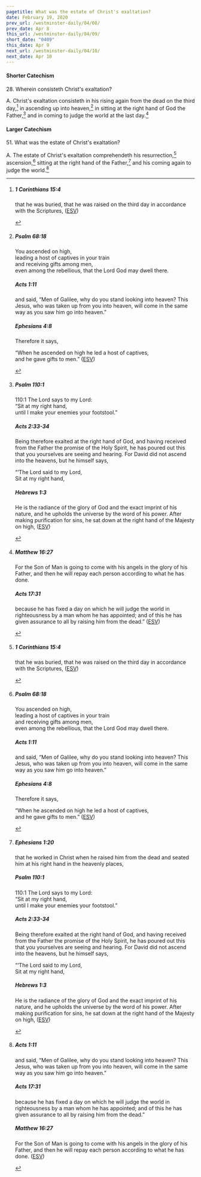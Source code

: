 ```yaml
---
pagetitle: What was the estate of Christ's exaltation?
date: February 19, 2020
prev_url: /westminster-daily/04/08/
prev_date: Apr 8
this_url: /westminster-daily/04/09/
short_date: "0409"
this_date: Apr 9
next_url: /westminster-daily/04/10/
next_date: Apr 10
---
```


#### Shorter Catechism

28\. Wherein consisteth Christ's exaltation?

A. Christ's exaltation consisteth in his rising again from the dead on the third day,[^fnref:wsc1] in ascending up into heaven,[^fnref:wsc2] in sitting at the right hand of God the Father,[^fnref:wsc3] and in coming to judge the world at the last day.[^fnref:wsc4]


[^fnref:wsc1]: <div class="esv"><h5>1 Corinthians 15:4</h5> <div class="esv-text"><p id="p46015004.01-1">that he was buried, that he was raised on the third day in accordance with the Scriptures,  (<a href="http://www.esv.org" class="copyright">ESV</a>)</p> </div> </div>

[^fnref:wsc2]: <div class="esv"><h5>Psalm 68:18</h5> <div class="esv-text"><div class="block-indent"> <p class="line-group" id="p19068018.01-1">You ascended on high,<br /> <span class="indent"></span>leading a host of captives in your train<br /> <span class="indent"></span>and receiving gifts among men,<br /> even among the rebellious, that the <span class="small-caps">Lord</span> God may dwell there.</p> </div> </div><h5>Acts 1:11</h5> <div class="esv-text"><p id="p44001011.01-2">and said, &#8220;Men of Galilee, why do you stand looking into heaven? This Jesus, who was taken up from you into heaven, will come in the same way as you saw him go into heaven.&#8221;</p> </div><h5>Ephesians 4:8</h5> <div class="esv-text"><p id="p49004008.01-3">Therefore it says,</p> <div class="block-indent"> <p class="line-group" id="p49004008.04-3">&#8220;When he ascended on high he led a host of captives,<br /> <span class="indent"></span>and he gave gifts to men.&#8221;  (<a href="http://www.esv.org" class="copyright">ESV</a>)</p> </div> </div> </div>

[^fnref:wsc3]: <div class="esv"><h5>Psalm 110:1</h5> <div class="esv-text">  <div class="block-indent"> <p class="line-group" id="p19110001.10-1"><span class="chapter-num" id="v19110001-1">110:1&nbsp;</span>The <span class="small-caps">Lord</span> says to my Lord:<br /> <span class="indent"></span>&#8220;Sit at my right hand,<br /> until I make your enemies your footstool.&#8221;</p> </div> </div><h5>Acts 2:33-34</h5> <div class="esv-text"><p id="p44002033.01-2">Being therefore exalted at the right hand of God, and having received from the Father the promise of the Holy Spirit, he has poured out this that you yourselves are seeing and hearing. For David did not ascend into the heavens, but he himself says,</p> <div class="block-indent"> <p class="line-group" id="p44002034.13-2">&#8220;&#8216;The Lord said to my Lord,<br /> Sit at my right hand,</p> </div> </div><h5>Hebrews 1:3</h5> <div class="esv-text"><p id="p58001003.01-3">He is the radiance of the glory of God and the exact imprint of his nature, and he upholds the universe by the word of his power. After making purification for sins, he sat down at the right hand of the Majesty on high,  (<a href="http://www.esv.org" class="copyright">ESV</a>)</p> </div> </div>

[^fnref:wsc4]: <div class="esv"><h5>Matthew 16:27</h5> <div class="esv-text"><p id="p40016027.01-1"><span class="woc">For the Son of Man is going to come with his angels in the glory of his Father, and then he will repay each person according to what he has done.</span></p> </div><h5>Acts 17:31</h5> <div class="esv-text"><p id="p44017031.01-2">because he has fixed a day on which he will judge the world in righteousness by a man whom he has appointed; and of this he has given assurance to all by raising him from the dead.&#8221;  (<a href="http://www.esv.org" class="copyright">ESV</a>)</p> </div> </div>


#### Larger Catechism

51\. What was the estate of Christ's exaltation?

A. The estate of Christ's exaltation comprehendeth his resurrection,[^fnref:wlc1] ascension,[^fnref:wlc2] sitting at the right hand of the Father,[^fnref:wlc3] and his coming again to judge the world.[^fnref:wlc4]


[^fnref:wlc1]: <div class="esv"><h5>1 Corinthians 15:4</h5> <div class="esv-text"><p id="p46015004.01-1">that he was buried, that he was raised on the third day in accordance with the Scriptures,  (<a href="http://www.esv.org" class="copyright">ESV</a>)</p> </div> </div>

[^fnref:wlc2]: <div class="esv"><h5>Psalm 68:18</h5> <div class="esv-text"><div class="block-indent"> <p class="line-group" id="p19068018.01-1">You ascended on high,<br /> <span class="indent"></span>leading a host of captives in your train<br /> <span class="indent"></span>and receiving gifts among men,<br /> even among the rebellious, that the <span class="small-caps">Lord</span> God may dwell there.</p> </div> </div><h5>Acts 1:11</h5> <div class="esv-text"><p id="p44001011.01-2">and said, &#8220;Men of Galilee, why do you stand looking into heaven? This Jesus, who was taken up from you into heaven, will come in the same way as you saw him go into heaven.&#8221;</p> </div><h5>Ephesians 4:8</h5> <div class="esv-text"><p id="p49004008.01-3">Therefore it says,</p> <div class="block-indent"> <p class="line-group" id="p49004008.04-3">&#8220;When he ascended on high he led a host of captives,<br /> <span class="indent"></span>and he gave gifts to men.&#8221;  (<a href="http://www.esv.org" class="copyright">ESV</a>)</p> </div> </div> </div>

[^fnref:wlc3]: <div class="esv"><h5>Ephesians 1:20</h5> <div class="esv-text"><p id="p49001020.01-1">that he worked in Christ when he raised him from the dead and seated him at his right hand in the heavenly places,</p> </div><h5>Psalm 110:1</h5> <div class="esv-text">  <div class="block-indent"> <p class="line-group" id="p19110001.10-2"><span class="chapter-num" id="v19110001-2">110:1&nbsp;</span>The <span class="small-caps">Lord</span> says to my Lord:<br /> <span class="indent"></span>&#8220;Sit at my right hand,<br /> until I make your enemies your footstool.&#8221;</p> </div> </div><h5>Acts 2:33-34</h5> <div class="esv-text"><p id="p44002033.01-3">Being therefore exalted at the right hand of God, and having received from the Father the promise of the Holy Spirit, he has poured out this that you yourselves are seeing and hearing. For David did not ascend into the heavens, but he himself says,</p> <div class="block-indent"> <p class="line-group" id="p44002034.13-3">&#8220;&#8216;The Lord said to my Lord,<br /> Sit at my right hand,</p> </div> </div><h5>Hebrews 1:3</h5> <div class="esv-text"><p id="p58001003.01-4">He is the radiance of the glory of God and the exact imprint of his nature, and he upholds the universe by the word of his power. After making purification for sins, he sat down at the right hand of the Majesty on high,  (<a href="http://www.esv.org" class="copyright">ESV</a>)</p> </div> </div>

[^fnref:wlc4]: <div class="esv"><h5>Acts 1:11</h5> <div class="esv-text"><p id="p44001011.01-1">and said, &#8220;Men of Galilee, why do you stand looking into heaven? This Jesus, who was taken up from you into heaven, will come in the same way as you saw him go into heaven.&#8221;</p> </div><h5>Acts 17:31</h5> <div class="esv-text"><p id="p44017031.01-2">because he has fixed a day on which he will judge the world in righteousness by a man whom he has appointed; and of this he has given assurance to all by raising him from the dead.&#8221;</p> </div><h5>Matthew 16:27</h5> <div class="esv-text"><p id="p40016027.01-3"><span class="woc">For the Son of Man is going to come with his angels in the glory of his Father, and then he will repay each person according to what he has done.</span>  (<a href="http://www.esv.org" class="copyright">ESV</a>)</p> </div> </div>

